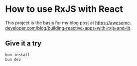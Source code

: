 # How to use RxJS with React

This project is the basis for my blog post at https://awesome-developer.com/blog/building-reactive-apps-with-rxjs-and-lit.

## Give it a try

```bash
bun install
bun dev
```

